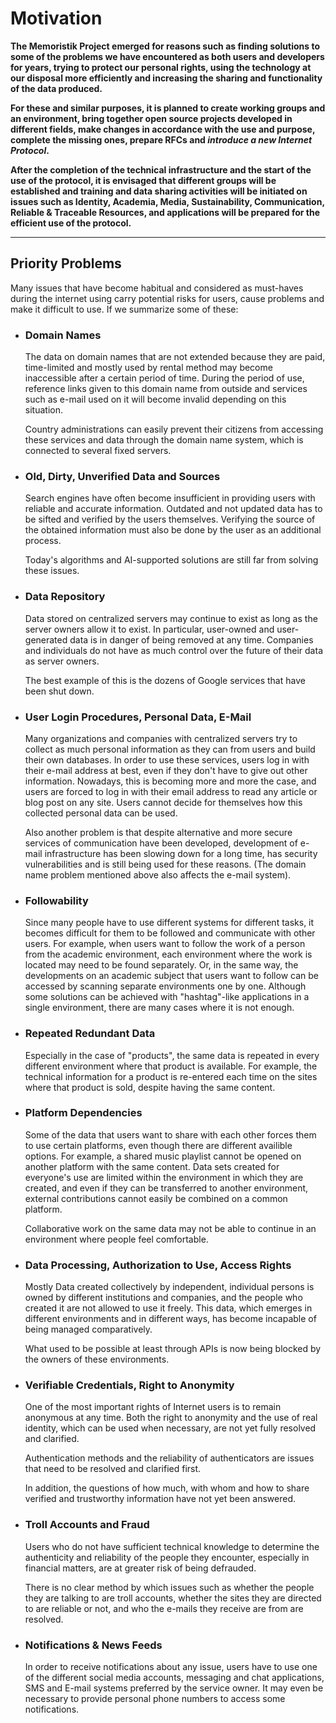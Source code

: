 # Motivation

**The Memoristik Project emerged for reasons such as finding solutions to some of the problems we have encountered as both users and developers for years, trying to protect our personal rights, using the technology at our disposal more efficiently and increasing the sharing and functionality of the data produced.**

**For these and similar purposes, it is planned to create working groups and an environment, bring together open source projects developed in different fields, make changes in accordance with the use and purpose, complete the missing ones, prepare RFCs and ___introduce a new Internet Protocol___.**

**After the completion of the technical infrastructure and the start of the use of the protocol, it is envisaged that different groups will be established and training and data sharing activities will be initiated on issues such as Identity, Academia, Media, Sustainability, Communication, Reliable & Traceable Resources, and applications will be prepared for the efficient use of the protocol.**

---

## **Priority Problems**

Many issues that have become habitual and considered as must-haves during the internet using carry potential risks for users, cause problems and make it difficult to use. If we summarize some of these:

- ### Domain Names

    The data on domain names that are not extended because they are paid, time-limited and mostly used by rental method may become inaccessible after a certain period of time. During the period of use, reference links given to this domain name from outside and services such as e-mail used on it will become invalid depending on this situation.

    Country administrations can easily prevent their citizens from accessing these services and data through the domain name system, which is connected to several fixed servers.

- ### Old, Dirty, Unverified Data and Sources

    Search engines have often become insufficient in providing users with reliable and accurate information. Outdated and not updated data has to be sifted and verified by the users themselves. Verifying the source of the obtained information  must also be done by the user as an additional process.
    
    Today's algorithms and AI-supported solutions are still far from solving these issues.

- ### Data Repository

    Data stored on centralized servers may continue to exist as long as the server owners allow it to exist. In particular, user-owned and user-generated data is in danger of being removed at any time. Companies and individuals do not have as much control over the future of their data as server owners.
    
    The best example of this is the dozens of Google services that have been shut down.

- ### User Login Procedures, Personal Data, E-Mail

    Many organizations and companies with centralized servers try to collect as much personal information as they can from users and build their own databases. In order to use these services, users log in with their e-mail address at best, even if they don't have to give out other information. Nowadays, this is becoming more and more the case, and users are forced to log in with their email address to read any article or blog post on any site. Users cannot decide for themselves how this collected personal data can be used. 
    
    Also another problem is that despite alternative and more secure services of communication have been developed, development of e-mail infrastructure has been slowing down for a long time, has security vulnerabilities and is still being used for these reasons.
    (The domain name problem mentioned above also affects the e-mail system).

- ### Followability

    Since many people have to use different systems for different tasks, it becomes difficult for them to be followed and communicate with other users. For example, when users want to follow the work of a person from the academic environment, each environment where the work is located may need to be found separately. Or, in the same way, the developments on an academic subject that users want to follow can be accessed by scanning separate environments one by one. Although some solutions can be achieved with "hashtag"-like applications in a single environment, there are many cases where it is not enough.

- ### Repeated Redundant Data

    Especially in the case of "products", the same data is repeated in every different environment where that product is available. For example, the technical information for a product is re-entered each time on the sites where that product is sold, despite having the same content.


- ### Platform Dependencies

    Some of the data that users want to share with each other forces them to use certain platforms, even though there are different availible options. For example, a shared music playlist cannot be opened on another platform with the same content. Data sets created for everyone's use are limited within the environment in which they are created, and even if they can be transferred to another environment, external contributions cannot easily be combined on a common platform. 
    
    Collaborative work on the same data may not be able to continue in an environment where people feel comfortable.

- ### Data Processing, Authorization to Use, Access Rights

    Mostly Data created collectively by independent, individual persons is owned by different institutions and companies, and the people who created it are not allowed to use it freely. 
    This data, which emerges in different environments and in different ways, has become incapable of being managed comparatively.
    
    What used to be possible at least through APIs is now being blocked by the owners of these environments.

- ### Verifiable Credentials, Right to Anonymity

    One of the most important rights of Internet users is to remain anonymous at any time. Both the right to anonymity and the use of real identity, which can be used when necessary, are not yet fully resolved and clarified.

    Authentication methods and the reliability of authenticators are issues that need to be resolved and clarified first.

    In addition, the questions of how much, with whom and how to share verified and trustworthy information have not yet been answered.

- ### Troll Accounts and Fraud

    Users who do not have sufficient technical knowledge to determine the authenticity and reliability of the people they encounter, especially in financial matters, are at greater risk of being defrauded.

    There is no clear method by which issues such as whether the people they are talking to are troll accounts, whether the sites they are directed to are reliable or not, and who the e-mails they receive are from are resolved.

- ### Notifications & News Feeds

    In order to receive notifications about any issue, users have to use one of the different social media accounts, messaging and chat applications, SMS and E-mail systems preferred by the service owner. It may even be necessary to provide personal phone numbers to access some notifications.
